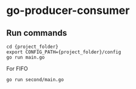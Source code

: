 # go-producer-consumer

## Run commands 

```
cd {project_folder}
export CONFIG_PATH={project_folder}/config
go run main.go 
```
For FIFO 

```
go run second/main.go
```